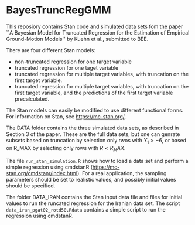 # BayesTruncRegGMM

This reposiory contains Stan code and simulated data sets fom the paper ``A Bayesian Model for Truncated Regression for the Estimation of Empirical Ground-Motion Models'' by Kuehn et al., submitted to BEE.

There are four different Stan models:

* non-truncated regression for one target variable
* truncated regression for one taget variable
* truncated regression for multiple target variables, with truncation on the first target variable.
* truncated regression for multiple target variables, with truncation on the first target variable, and the predictions of the first target variable precalculated.

The Stan models can easily be modified to use different functional forms. For information on Stan, see https://mc-stan.org/.

The DATA folder contains the three simulated data sets, as described in Section 3 of the paper. These are the full data sets, but one can genrate subsets based on truncation by selection only rwos with $Y_1 > -6$, or based on R_MAX by selecting only rows with $R < R_MAX$.

The file `run_stan_simulation.R` shows how to load a data set and perform a simple regression using cmdstanR (https://mc-stan.org/cmdstanr/index.html). For a real application, the sampling parameters should be set to realistic values, and possibly initial values should be specified.

The folder DATA_IRAN contains the Stan input data file and files for initial values to run the runcated regression for the Iranian data set.
The script `data_iran_pgat02_rotd50.Rdata` contains a simple script to run the regression using cmdstanR.

